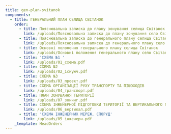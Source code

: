 ```yaml
---
title: gen-plan-svitanok
components:
  - title: ГЕНЕРАЛЬНИЙ ПЛАН СЕЛИЩА СВІТАНОК
    order:
      - title: Пояснювальна записка до плану зонування селища Світанок
        link: /uploads/Пояснювальна записка до плану зонування село Світанок.pdf
      - title: Пояснювальна записка до генерального плану селища Світанок
        link: /uploads/Пояснювальна записка до генерального плану село Світанок.pdf
      - title: Основні положення генерального плану селища Світанок
        link: /uploads/Основні положення генерального плану село Світанок.pdf
      - title: 'СХЕМА №1 '
        link: /uploads/01_схема.pdf
      - title: СХЕМА №2
        link: /uploads/02_існуюч.pdf
      - title: СХЕМА №3
        link: /uploads/03_проект.pdf
      - title: СХЕМА ОРГАНІЗАЦІЇ РУХУ ТРАНСПОРТУ ТА ПІШОХОДІВ
        link: /uploads/04_транспорт.pdf
      - title: ПЛАН ЗОНУВАННЯ ТЕРИТОРІЇ
        link: /uploads/07_зонинг.pdf
      - title: СХЕМА ІНЖЕНЕРНОЇ ПІДГОТОВКИ ТЕРИТОРІЇ ТА ВЕРТИКАЛЬНОГО ПЛАНУВАННЯ
        link: /uploads/06_вертикал.pdf
      - title: 'СХЕМА ІНЖЕНЕРНИХ МЕРЕЖ, СПОРУД'
        link: /uploads/05_інженерн.pdf
    _template: HeadOrders
---
```


